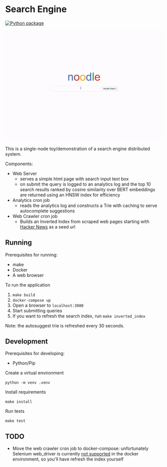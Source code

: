 # Search Engine
[![Python package](https://github.com/mweiden/autocomplete/actions/workflows/python-package.yml/badge.svg)](https://github.com/mweiden/autocomplete/actions/workflows/python-package.yml)

![](src/static/demo.gif)

This is a single-node toy/demonstration of a search engine distributed system.

Components:
- Web Server
  - serves a simple html page with search input text box
  - on submit the query is logged to an analytics log and the top 10 search results ranked by cosine similarity over BERT embeddings are returned using an HNSW index for efficiency
- Analytics cron job 
  - reads the analytics log and constructs a Trie with caching to serve autocomplete suggestions
- Web Crawler cron job
  - Builds an Inverted Index from scraped web pages starting with [Hacker News](https://news.ycombinator.com) as a seed url


## Running

Prerequisites for running:

* make
* Docker
* A web browser

To run the application

1. `make build`
1. `docker-compose up`
1. Open a browser to `localhost:3000`
1. Start submitting queries
1. If you want to refresh the search index, run `make inverted_index`

Note: the autosuggest trie is refreshed every 30 seconds.

## Development

Prerequisites for developing:

* Python/Pip

Create a virtual environment

```
python -m venv .venv
```

Install requirements

```
make install
```

Run tests

```
make test
```

## TODO

* Move the web crawler cron job to docker-compose: unfortunately Selenium web_driver is currently [not supported](https://github.com/SeleniumHQ/selenium/issues/12651#issuecomment-1734785707) in the docker environment, so you'll have refresh the index yourself